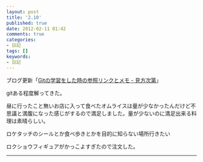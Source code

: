 ```yaml
---
layout: post
title: '2.10'
published: true
date: 2012-02-11 01:42
comments: true
categories:
- 日記
tags: []
keywords:
- 日記
---
```

ブログ更新「[Gitの学習をした時の参照リンクとメモ - 見方次第](http://soramugi.hateblo.jp/entry/2012/02/10/202111 "Gitの学習をした時の参照リンクとメモ - 見方次第")」

gitある程度解ってきた。

昼に行ったこと無いお店に入って食べたオムライスは量が少なかったんだけど不思議と満腹になった感じがするので満足しました。量が少ないのに満足出来る料理は素晴らしい。

ロケタッチのシールとか食べ歩きとかを目的に知らない場所行きたい

ロクショウフィギュアがかっこよすぎたので注文した。

---

